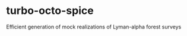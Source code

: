 turbo-octo-spice
================

Efficient generation of mock realizations of Lyman-alpha forest surveys
